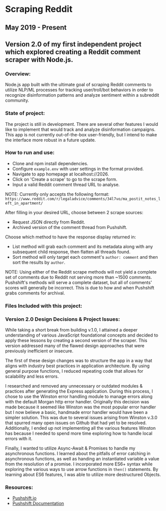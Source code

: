 Scraping Reddit
========
May 2019 - Present
------------------
## Version 2.0 of my first independent project which explored creating a Reddit comment scraper with Node.js.

### Overview:
Node.js app built with the ultimate goal of scraping Reddit comments to utilize NLP/ML processes for tracking user/troll/bot behaviors in order to recognize disinformation patterns and analyze sentiment within a subreddit community.

### State of project:
The project is still in development. There are several other features I would like to implement that would track and analyze disinformation campaigns. This app is not currently out-of-the-box user-friendly, but I intend to make the interface more robust in a future update.

### How to run and use:
- Clone and npm install dependencies. 
- Configure `example.env` with user settings in the format provided.  
- Navigate to app homepage at localhost://2026. 
- Click on 'Create a scrape' to go to the scrape form. 
- Input a valid Reddit comment thread URL to analyse. 

NOTE: Currently only accepts the following format:
`https://www.reddit.com/r/legaladvice/comments/34l7vo/ma_postit_notes_left_in_apartment/`

After filling in your desired URL, choose between 2 scrape sources:
- Request JSON directly from Reddit. 
- Archived version of the comment thread from Pushshift.

Choose which method to have the response display returned in:
- List method will grab each comment and its metadata along with any subsequent child response, then flatten all threads found.
- Sort method will only target each comment's `author: comment` and then sort the results by `author`.

NOTE:  Using either of the Reddit scrape methods will not yield a complete set of comments due to Reddit not serving more than ~1500 comments. Pushshift's methods will serve a complete dataset, but all of comments' scores will generally be incorrect. This is due to how and when Pushshift grabs comments for archival.

### Files Included with this project:

### Version 2.0 Design Decisions & Project Issues:
While taking a short break from building v.1.0, I attained a deeper understanding of various JavaScript foundational concepts and decided to apply these lessons by creating a second version of the scraper. This version addressed many of the flawed design approaches that were previously inefficient or insecure.

The first of these design changes was to structure the app in a way that aligns with industry best practices in application architecture.  By using general purpose functions, I reduced repeating code that allows for scalability and less errors.

I researched and removed any unnecessary or outdated modules & practices after generating the Express application. During this process, I chose to use the Winston error handling module to manage errors along with the default Morgan http error handler. 
Originally this decision was made because it seemed like Winston was the most popular error handler but I now believe a basic, handmade error handler would have been a simpler solution. This was due to several issues arising from Winston v.3.0 that spurred many open issues on Github that had yet to be resolved. Additionally, I ended up not implementing all the various features Winston has because I needed to spend more time exploring how to handle local errors with it.

Finally, I wanted to utilize Async-Await & Promises to handle my asynchronous functions. I learned about the pitfalls of error catching in asynchronous functions, as well as handing an instantiated variable a value from the resolution of a promise. I incorporated more ES6+ syntax while exploring the various ways to use arrow functions in `then()` statements.  By learning about ES6 features, I was able to utilize more destructured Objects.

### Resources:
- [Pushshift.io](https://pushshift.io/)
- [Pushshift Documentation](https://pushshift.io/api-parameters/)
